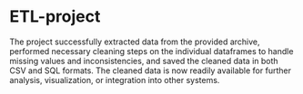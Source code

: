 # ETL-project
The project successfully extracted data from the provided archive, performed necessary cleaning steps on the individual dataframes to handle missing values and inconsistencies, and saved the cleaned data in both CSV and SQL formats. The cleaned data is now readily available for further analysis, visualization, or integration into other systems.
